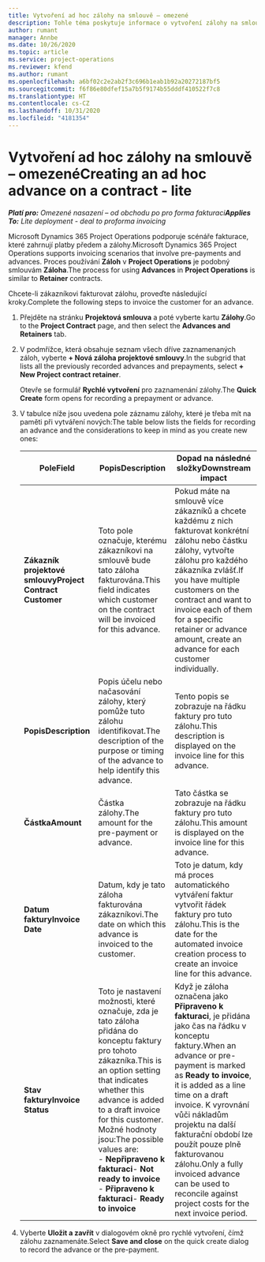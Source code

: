 ```yaml
---
title: Vytvoření ad hoc zálohy na smlouvě – omezené
description: Tohle téma poskytuje informace o vytvoření zálohy na smlouvě podle potřeby.
author: rumant
manager: Annbe
ms.date: 10/26/2020
ms.topic: article
ms.service: project-operations
ms.reviewer: kfend
ms.author: rumant
ms.openlocfilehash: a6bf02c2e2ab2f3c696b1eab1b92a20272187bf5
ms.sourcegitcommit: f6f86e80dfef15a7b5f9174b55dddf410522f7c8
ms.translationtype: HT
ms.contentlocale: cs-CZ
ms.lasthandoff: 10/31/2020
ms.locfileid: "4181354"
---
```

# <a name="creating-an-ad-hoc-advance-on-a-contract---lite"></a><span data-ttu-id="d88ca-103">Vytvoření ad hoc zálohy na smlouvě – omezené</span><span class="sxs-lookup"><span data-stu-id="d88ca-103">Creating an ad hoc advance on a contract - lite</span></span>

<span data-ttu-id="d88ca-104">_**Platí pro:** Omezené nasazení – od obchodu po pro forma fakturaci_</span><span class="sxs-lookup"><span data-stu-id="d88ca-104">_**Applies To:** Lite deployment - deal to proforma invoicing_</span></span>

<span data-ttu-id="d88ca-105">Microsoft Dynamics 365 Project Operations podporuje scénáře fakturace, které zahrnují platby předem a zálohy.</span><span class="sxs-lookup"><span data-stu-id="d88ca-105">Microsoft Dynamics 365 Project Operations supports invoicing scenarios that involve pre-payments and advances.</span></span> <span data-ttu-id="d88ca-106">Proces používání **Záloh** v **Project Operations** je podobný smlouvám **Záloha**.</span><span class="sxs-lookup"><span data-stu-id="d88ca-106">The process for using **Advances** in **Project Operations** is similar to **Retainer** contracts.</span></span> 

<span data-ttu-id="d88ca-107">Chcete-li zákazníkovi fakturovat zálohu, proveďte následující kroky.</span><span class="sxs-lookup"><span data-stu-id="d88ca-107">Complete the following steps to invoice the customer for an advance.</span></span>

1. <span data-ttu-id="d88ca-108">Přejděte na stránku **Projektová smlouva** a poté vyberte kartu **Zálohy**.</span><span class="sxs-lookup"><span data-stu-id="d88ca-108">Go to the **Project Contract** page, and then select the **Advances and Retainers** tab.</span></span>
2. <span data-ttu-id="d88ca-109">V podmřížce, která obsahuje seznam všech dříve zaznamenaných záloh, vyberte **+ Nová záloha projektové smlouvy**.</span><span class="sxs-lookup"><span data-stu-id="d88ca-109">In the subgrid that lists all the previously recorded advances and prepayments, select **+ New Project contract retainer**.</span></span> 

    <span data-ttu-id="d88ca-110">Otevře se formulář **Rychlé vytvoření** pro zaznamenání zálohy.</span><span class="sxs-lookup"><span data-stu-id="d88ca-110">The **Quick Create** form opens for recording a prepayment or advance.</span></span>
    
3. <span data-ttu-id="d88ca-111">V tabulce níže jsou uvedena pole záznamu zálohy, které je třeba mít na paměti při vytváření nových:</span><span class="sxs-lookup"><span data-stu-id="d88ca-111">The table below lists the fields for recording an advance and the considerations to keep in mind as you create new ones:</span></span>

    | <span data-ttu-id="d88ca-112">Pole</span><span class="sxs-lookup"><span data-stu-id="d88ca-112">Field</span></span> | <span data-ttu-id="d88ca-113">Popis</span><span class="sxs-lookup"><span data-stu-id="d88ca-113">Description</span></span> | <span data-ttu-id="d88ca-114">Dopad na následné složky</span><span class="sxs-lookup"><span data-stu-id="d88ca-114">Downstream impact</span></span> |
    | --- | --- | --- |
    | <span data-ttu-id="d88ca-115">**Zákazník projektové smlouvy**</span><span class="sxs-lookup"><span data-stu-id="d88ca-115">**Project Contract Customer**</span></span> | <span data-ttu-id="d88ca-116">Toto pole označuje, kterému zákazníkovi na smlouvě bude tato záloha fakturována.</span><span class="sxs-lookup"><span data-stu-id="d88ca-116">This field indicates which customer on the contract will be invoiced for this advance.</span></span> | <span data-ttu-id="d88ca-117">Pokud máte na smlouvě více zákazníků a chcete každému z nich fakturovat konkrétní zálohu nebo částku zálohy, vytvořte zálohu pro každého zákazníka zvlášť.</span><span class="sxs-lookup"><span data-stu-id="d88ca-117">If you have multiple customers on the contract and want to invoice each of them for a specific retainer or advance amount, create an advance for each customer individually.</span></span> |
    | <span data-ttu-id="d88ca-118">**Popis**</span><span class="sxs-lookup"><span data-stu-id="d88ca-118">**Description**</span></span> | <span data-ttu-id="d88ca-119">Popis účelu nebo načasování zálohy, který pomůže tuto zálohu identifikovat.</span><span class="sxs-lookup"><span data-stu-id="d88ca-119">The description of the purpose or timing of the advance to help identify this advance.</span></span> | <span data-ttu-id="d88ca-120">Tento popis se zobrazuje na řádku faktury pro tuto zálohu.</span><span class="sxs-lookup"><span data-stu-id="d88ca-120">This description is displayed on the invoice line for this advance.</span></span> |
    | <span data-ttu-id="d88ca-121">**Částka**</span><span class="sxs-lookup"><span data-stu-id="d88ca-121">**Amount**</span></span> | <span data-ttu-id="d88ca-122">Částka zálohy.</span><span class="sxs-lookup"><span data-stu-id="d88ca-122">The amount for the pre-payment or advance.</span></span> | <span data-ttu-id="d88ca-123">Tato částka se zobrazuje na řádku faktury pro tuto zálohu.</span><span class="sxs-lookup"><span data-stu-id="d88ca-123">This amount is displayed on the invoice line for this advance.</span></span> |
    | <span data-ttu-id="d88ca-124">**Datum faktury**</span><span class="sxs-lookup"><span data-stu-id="d88ca-124">**Invoice Date**</span></span> | <span data-ttu-id="d88ca-125">Datum, kdy je tato záloha fakturována zákazníkovi.</span><span class="sxs-lookup"><span data-stu-id="d88ca-125">The date on which this advance is invoiced to the customer.</span></span> | <span data-ttu-id="d88ca-126">Toto je datum, kdy má proces automatického vytváření faktur vytvořit řádek faktury pro tuto zálohu.</span><span class="sxs-lookup"><span data-stu-id="d88ca-126">This is the date for the automated invoice creation process to create an invoice line for this advance.</span></span> |
    | <span data-ttu-id="d88ca-127">**Stav faktury**</span><span class="sxs-lookup"><span data-stu-id="d88ca-127">**Invoice Status**</span></span> | <span data-ttu-id="d88ca-128">Toto je nastavení možnosti, které označuje, zda je tato záloha přidána do konceptu faktury pro tohoto zákazníka.</span><span class="sxs-lookup"><span data-stu-id="d88ca-128">This is an option setting that indicates whether this advance is added to a draft invoice for this customer.</span></span> <span data-ttu-id="d88ca-129">Možné hodnoty jsou:</span><span class="sxs-lookup"><span data-stu-id="d88ca-129">The possible values are:</span></span></br><span data-ttu-id="d88ca-130">- **Nepřipraveno k fakturaci**</span><span class="sxs-lookup"><span data-stu-id="d88ca-130">- **Not ready to invoice**</span></span></br><span data-ttu-id="d88ca-131">- **Připraveno k fakturaci**</span><span class="sxs-lookup"><span data-stu-id="d88ca-131">- **Ready to invoice**</span></span> | <span data-ttu-id="d88ca-132">Když je záloha označena jako **Připraveno k fakturaci**, je přidána jako čas na řádku v konceptu faktury.</span><span class="sxs-lookup"><span data-stu-id="d88ca-132">When an advance or pre-payment is marked as **Ready to invoice**, it is added as a line time on a draft invoice.</span></span> <span data-ttu-id="d88ca-133">K vyrovnání vůči nákladům projektu na další fakturační období lze použít pouze plně fakturovanou zálohu.</span><span class="sxs-lookup"><span data-stu-id="d88ca-133">Only a fully invoiced advance can be used to reconcile against project costs for the next invoice period.</span></span> |

4. <span data-ttu-id="d88ca-134">Vyberte **Uložit a zavřít** v dialogovém okně pro rychlé vytvoření, čímž zálohu zaznamenáte.</span><span class="sxs-lookup"><span data-stu-id="d88ca-134">Select **Save and close** on the quick create dialog to record the advance or the pre-payment.</span></span>
